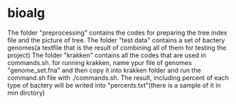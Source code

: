 # bioalg
The folder "preprocessing" contains the codes for preparing the tree index file and the picture of tree.
The folder "test data" contains a set of bactery genomes(a textfile that is the result of combining all of them for testing the project)
The folder "krakken" contains all the codes that are used in commands.sh.
for running krakken, name ypur file of genomes "genome_set.fna" and then copy it into krakken folder and run the command.sh file with ./commands.sh.
The result, including percent of each type of bactery will be writed into "percents.txt"(there is a sample of it in min dirctory)
